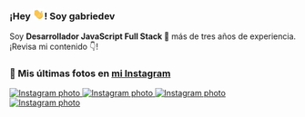 <h3>¡Hey <img src="https://raw.githubusercontent.com/ABSphreak/ABSphreak/master/gifs/Hi.gif" width="20px" decondig="async">! Soy gabriedev</h3>

<p>Soy <strong>Desarrollador JavaScript Full Stack 🚀</strong> más de tres años de experiencia.<br />¡Revisa mi contenido 👇!</p>

### 📸 Mis últimas fotos en [mi Instagram](https://instagram.com/gabrie.dev)


<a href='https://instagram.com/p/C1UpuSGLQiG' target='_blank'>
  <img width='20%' src='https://instagram.flba2-1.fna.fbcdn.net/v/t51.2885-15/412513918_1325803934584302_4400498733289087214_n.jpg?stp=dst-jpg_e15&_nc_ht=instagram.flba2-1.fna.fbcdn.net&_nc_cat=106&_nc_ohc=0z0FTdrn3KUAX942doi&edm=APU89FABAAAA&ccb=7-5&oh=00_AfBtgc_A9sW8ihwJifRmSSZPa1VbxtJy-F_xWFsgsX_pXQ&oe=65CF1C80&_nc_sid=bc0c2c' alt='Instagram photo' />
</a>
<a href='https://instagram.com/p/CzMY3lzxgmx' target='_blank'>
  <img width='20%' src='https://instagram.flba2-1.fna.fbcdn.net/v/t51.2885-15/398916226_819142863293745_2426123683154743297_n.webp?stp=dst-jpg_e35&_nc_ht=instagram.flba2-1.fna.fbcdn.net&_nc_cat=109&_nc_ohc=wOq5GEtjvG8AX8TE5Fp&edm=APU89FABAAAA&ccb=7-5&oh=00_AfD_t2IY2zGTPjEV-akPx6h77Fesw0ph8nw2KzLr2VCThQ&oe=65CDB169&_nc_sid=bc0c2c' alt='Instagram photo' />
</a>
<a href='https://instagram.com/p/CygbQv4uqxM' target='_blank'>
  <img width='20%' src='https://instagram.flba2-1.fna.fbcdn.net/v/t51.2885-15/391525959_236593062741789_5868561716480810596_n.webp?stp=dst-jpg_e35&_nc_ht=instagram.flba2-1.fna.fbcdn.net&_nc_cat=109&_nc_ohc=CEqRmUW2-EMAX-u_a3Q&edm=APU89FABAAAA&ccb=7-5&oh=00_AfCL23dUmR5rMw6RdXe1EO9agTM40nuFvKFWW0JYbI_fhA&oe=65CDBE25&_nc_sid=bc0c2c' alt='Instagram photo' />
</a>
<a href='https://instagram.com/p/CxTmOF6vN8M' target='_blank'>
  <img width='20%' src='https://instagram.flba2-1.fna.fbcdn.net/v/t51.2885-15/378565944_323878180141713_8920720304536029091_n.jpg?stp=dst-jpg_e15&_nc_ht=instagram.flba2-1.fna.fbcdn.net&_nc_cat=109&_nc_ohc=JNhXaVbpa1MAX8SOiKu&edm=APU89FABAAAA&ccb=7-5&oh=00_AfDZzdb5V3riNGq7GtVM-_KFuXGDphHSVB5QP0aoo7O_Xg&oe=65CEAA98&_nc_sid=bc0c2c' alt='Instagram photo' />
</a>
